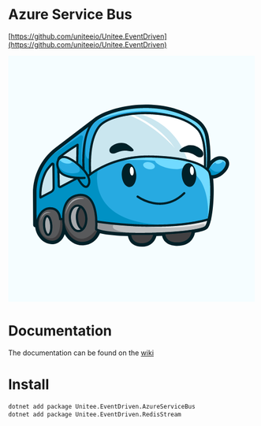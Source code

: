 # Azure Service Bus

[https://github.com/uniteeio/Unitee.EventDriven](https://github.com/uniteeio/Unitee.EventDriven)

![logo](./Logo/Logo.png)

# Documentation

The documentation can be found on the [wiki](https://github.com/uniteeio/Unitee.EventDriven/wiki)

# Install

```
dotnet add package Unitee.EventDriven.AzureServiceBus
dotnet add package Unitee.EventDriven.RedisStream
```

